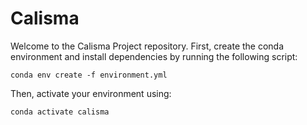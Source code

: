 # Calisma

Welcome to the Calisma Project repository. First, create the conda environment and install dependencies by running the following script:

`conda env create -f environment.yml` 

Then, activate your environment using:

`conda activate calisma`
